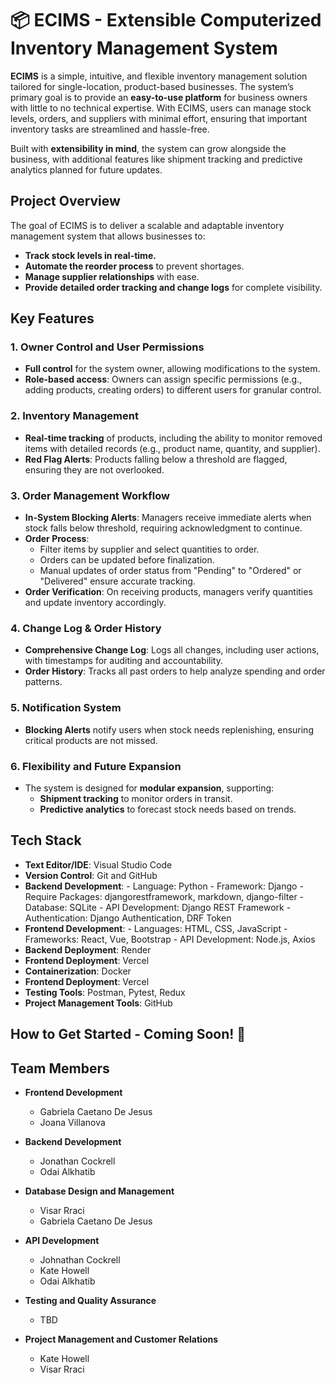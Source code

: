 # 📦 ECIMS - Extensible Computerized Inventory Management System  

**ECIMS** is a simple, intuitive, and flexible inventory management solution tailored for single-location, product-based businesses. The system’s primary goal is to provide an **easy-to-use platform** for business owners with little to no technical expertise. With ECIMS, users can manage stock levels, orders, and suppliers with minimal effort, ensuring that important inventory tasks are streamlined and hassle-free.  

Built with **extensibility in mind**, the system can grow alongside the business, with additional features like shipment tracking and predictive analytics planned for future updates.  

## Project Overview

The goal of ECIMS is to deliver a scalable and adaptable inventory management system that allows businesses to:
- **Track stock levels in real-time.**
- **Automate the reorder process** to prevent shortages.
- **Manage supplier relationships** with ease.
- **Provide detailed order tracking and change logs** for complete visibility.

## Key Features

### 1. Owner Control and User Permissions
- **Full control** for the system owner, allowing modifications to the system.
- **Role-based access**: Owners can assign specific permissions (e.g., adding products, creating orders) to different users for granular control.

### 2. Inventory Management
- **Real-time tracking** of products, including the ability to monitor removed items with detailed records (e.g., product name, quantity, and supplier).
- **Red Flag Alerts**: Products falling below a threshold are flagged, ensuring they are not overlooked.

### 3. Order Management Workflow
- **In-System Blocking Alerts**: Managers receive immediate alerts when stock falls below threshold, requiring acknowledgment to continue.
- **Order Process**: 
  - Filter items by supplier and select quantities to order.
  - Orders can be updated before finalization.
  - Manual updates of order status from "Pending" to "Ordered" or "Delivered" ensure accurate tracking.
- **Order Verification**: On receiving products, managers verify quantities and update inventory accordingly.

### 4. Change Log & Order History
- **Comprehensive Change Log**: Logs all changes, including user actions, with timestamps for auditing and accountability.
- **Order History**: Tracks all past orders to help analyze spending and order patterns.

### 5. Notification System
- **Blocking Alerts** notify users when stock needs replenishing, ensuring critical products are not missed.
  
### 6. Flexibility and Future Expansion
- The system is designed for **modular expansion**, supporting:
  - **Shipment tracking** to monitor orders in transit.
  - **Predictive analytics** to forecast stock needs based on trends.

## Tech Stack

- **Text Editor/IDE**: Visual Studio Code  
- **Version Control**: Git and GitHub  
- **Backend Development**:
          - Language: Python
          - Framework: Django
          - Require Packages: djangorestframework, markdown, django-filter
          - Database: SQLite
          - API Development: Django REST Framework
          - Authentication: Django Authentication, DRF Token  
- **Frontend Development**:
          - Languages: HTML, CSS, JavaScript
          - Frameworks: React, Vue, Bootstrap
          - API Development: Node.js, Axios  
- **Backend Deployment**: Render
- **Frontend Deployment**: Vercel 
- **Containerization**: Docker
- **Frontend Deployment**: Vercel  
- **Testing Tools**: Postman, Pytest, Redux 
- **Project Management Tools**: GitHub

## How to Get Started - Coming Soon! 🚀 

## Team Members

- **Frontend Development**  
  - Gabriela Caetano De Jesus
  - Joana Villanova

- **Backend Development**  
  - Jonathan Cockrell
  - Odai Alkhatib

- **Database Design and Management**  
  - Visar Rraci
  - Gabriela Caetano De Jesus

- **API Development**  
  - Johnathan Cockrell
  - Kate Howell
  - Odai Alkhatib

- **Testing and Quality Assurance**  
  - TBD

- **Project Management and Customer Relations**  
  - Kate Howell
  - Visar Rraci 
